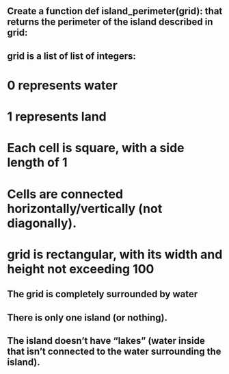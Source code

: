 ## Create a function def island_perimeter(grid): that returns the perimeter of the island described in grid:

## grid is a list of list of integers:
  # 0 represents water
  # 1 represents land
  # Each cell is square, with a side length of 1
  # Cells are connected horizontally/vertically (not diagonally).
  # grid is rectangular, with its width and height not exceeding 100
## The grid is completely surrounded by water
## There is only one island (or nothing).
## The island doesn’t have “lakes” (water inside that isn’t connected to the water surrounding the island).

